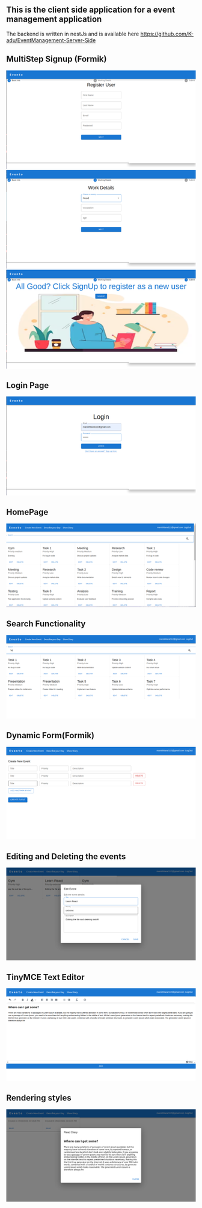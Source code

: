 ## This is the client side application for a event management application

The backend is written in nestJs and is available here
https://github.com/K-adu/EventManagement-Server-Side

## MultiStep Signup (Formik)

<img src="./Assets/1.png">

<img src="./Assets/2.png">
<img src="./Assets/3.png">

## Login Page

<img src="./Assets/4.png">

## HomePage

<img src="./Assets/5.png">

## Search Functionality

<img src="./Assets/5.1.png">

## Dynamic Form(Formik)

<img src="./Assets/6.png">

## Editing and Deleting the events

<img src="./Assets/7.png">

## TinyMCE Text Editor

<img src="./Assets/8.png">

## Rendering styles

<img src="./Assets/9.png">
